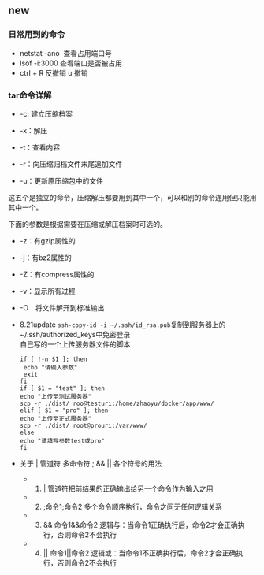 ## new

### 日常用到的命令 
+ netstat -ano  查看占用端口号
+ lsof -i:3000 查看端口是否被占用
+ ctrl + R 反撤销 u 撤销

### tar命令详解

+ -c: 建立压缩档案

+ -x：解压

+ -t：查看内容

+ -r：向压缩归档文件末尾追加文件

+ -u：更新原压缩包中的文件

这五个是独立的命令，压缩解压都要用到其中一个，可以和别的命令连用但只能用其中一个。

下面的参数是根据需要在压缩或解压档案时可选的。

+ -z：有gzip属性的

+ -j：有bz2属性的

+ -Z：有compress属性的

+ -v：显示所有过程

+ -O：将文件解开到标准输出



+ 8.21update
`ssh-copy-id -i ~/.ssh/id_rsa.pub`复制到服务器上的~/.ssh/authorized_keys中免密登录  
自己写的一个上传服务器文件的脚本
  
      if [ !-n $1 ]; then
       echo "请输入参数"
       exit
      fi
      if [ $1 = "test" ]; then
      echo "上传至测试服务器"
      scp -r ./dist/ roo@testuri:/home/zhaoyu/docker/app/www/
      elif [ $1 = "pro" ]; then
      echo "上传至正式服务器"
      scp -r ./dist/ root@prouri:/var/www/
      else
      echo "请填写参数test或pro"
      fi


+ 关于 | 管道符 多命令符 ; && || 各个符号的用法
  + 1. | 管道符把前结果的正确输出给另一个命令作为输入之用
  + 2. ;命令1;命令2      多个命令顺序执行，命令之间无任何逻辑关系
  + 3. &&               命令1&&命令2            逻辑与：当命令1正确执行后，命令2才会正确执行，否则命令2不会执行
  + 4. ||               命令1||命令2            逻辑或：当命令1不正确执行后，命令2才会正确执行，否则命令2不会执行
